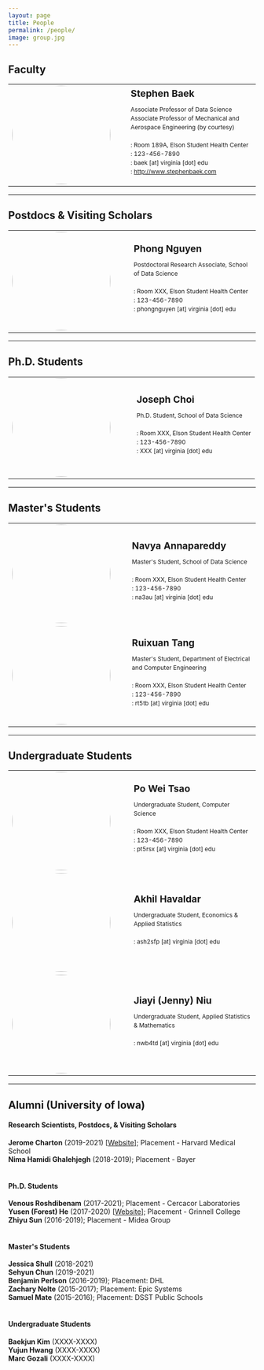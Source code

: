 ```yaml
---
layout: page
title: People
permalink: /people/
image: group.jpg
---
```


## Faculty
<table>
<tr>
<td>
<img src="{{site.baseurl}}/images/members/baek.jpg" width="200px" height="200px" style="min-width:150px; border-radius: 50%;">
</td>
<td>
 &nbsp; &nbsp; &nbsp; 
</td>
<td>
<big><strong>Stephen Baek</strong></big> <br/>
<p style="font-size: 12px;
      line-height: 18px;">
Associate Professor of Data Science<br/>
Associate Professor of Mechanical and Aerospace Engineering (by courtesy)<br/>
<br/>
<i class="ion ion-md-pin"></i>: Room 189A, Elson Student Health Center<br/>
<i class="ion ion-md-call"></i>: 123-456-7890<br/>
<i class="ion ion-ios-mail"></i>: baek [at] virginia [dot] edu<br/>
<i class="ion ion-ios-home"></i>: <a href="http://www.stephenbaek.com" target="_blank">http://www.stephenbaek.com</a><br/>
</p>
<a href="" target="_blank"><i class="ion ion-logo-twitter"></i></a>
<a href="" target="_blank"><i class="ion ion-logo-facebook"></i></a>
<a href="" target="_blank"><i class="ion ion-logo-linkedin"></i></a>
<a href="" target="_blank"><i class="ion ion-logo-github"></i></a>
</td>
</tr>
</table>

***

## Postdocs & Visiting Scholars
<table>
<tr>
<td>
<img src="{{site.baseurl}}/images/members/nguyen.jpg" width="200px" height="200px" style="min-width:150px; border-radius: 50%;">
</td>
<td>
 &nbsp; &nbsp; &nbsp; 
</td>
<td>
<big><strong>Phong Nguyen</strong></big> <br/>
<p style="font-size: 12px;
      line-height: 18px;">
Postdoctoral Research Associate, School of Data Science<br/>
<br/>
<i class="ion ion-md-pin"></i>: Room XXX, Elson Student Health Center<br/>
<i class="ion ion-md-call"></i>: 123-456-7890<br/>
<i class="ion ion-ios-mail"></i>: phongnguyen [at] virginia [dot] edu<br/>
</p>
<a href="" target="_blank"><i class="ion ion-logo-twitter"></i></a>
<a href="" target="_blank"><i class="ion ion-logo-facebook"></i></a>
<a href="" target="_blank"><i class="ion ion-logo-linkedin"></i></a>
<a href="" target="_blank"><i class="ion ion-logo-github"></i></a>
</td>
</tr>
</table>

***

## Ph.D. Students
<table>
<tr>
<td>
<img src="{{site.baseurl}}/images/members/unknown.jpg" width="200px" height="200px" style="min-width:150px; border-radius: 50%;">
</td>
<td>
 &nbsp; &nbsp; &nbsp; 
</td>
<td>
<big><strong>Joseph Choi</strong></big> <br/>
<p style="font-size: 12px;
      line-height: 18px;">
Ph.D. Student, School of Data Science<br/>
<br/>
<i class="ion ion-md-pin"></i>: Room XXX, Elson Student Health Center<br/>
<i class="ion ion-md-call"></i>: 123-456-7890<br/>
<i class="ion ion-ios-mail"></i>: XXX [at] virginia [dot] edu<br/>

</p>
<a href="" target="_blank"><i class="ion ion-logo-twitter"></i></a>
<a href="" target="_blank"><i class="ion ion-logo-facebook"></i></a>
<a href="" target="_blank"><i class="ion ion-logo-linkedin"></i></a>
<a href="" target="_blank"><i class="ion ion-logo-github"></i></a>
</td>
</tr>
</table>

***

## Master's Students
<table>
<tr>
<td>
<img src="{{site.baseurl}}/images/members/unknown.jpg" width="200px" height="200px" style="min-width:150px; border-radius: 50%;">
</td>
<td>
 &nbsp; &nbsp; &nbsp; 
</td>
<td>
<big><strong>Navya Annapareddy</strong></big> <br/>
<p style="font-size: 12px;
      line-height: 18px;">
Master's Student, School of Data Science<br/>
<br/>
<i class="ion ion-md-pin"></i>: Room XXX, Elson Student Health Center<br/>
<i class="ion ion-md-call"></i>: 123-456-7890<br/>
<i class="ion ion-ios-mail"></i>: na3au [at] virginia [dot] edu<br/>
</p>
<a href="" target="_blank"><i class="ion ion-logo-twitter"></i></a>
<a href="" target="_blank"><i class="ion ion-logo-facebook"></i></a>
<a href="" target="_blank"><i class="ion ion-logo-linkedin"></i></a>
<a href="" target="_blank"><i class="ion ion-logo-github"></i></a>
</td>
</tr>
<tr>
<td>
<img src="{{site.baseurl}}/images/members/unknown.jpg" width="200px" height="200px" style="min-width:150px; border-radius: 50%;">
</td>
<td>
 &nbsp; &nbsp; &nbsp; 
</td>
<td>
<big><strong>Ruixuan Tang</strong></big> <br/>
<p style="font-size: 12px;
      line-height: 18px;">
Master's Student, Department of Electrical and Computer Engineering<br/>
<br/>
<i class="ion ion-md-pin"></i>: Room XXX, Elson Student Health Center<br/>
<i class="ion ion-md-call"></i>: 123-456-7890<br/>
<i class="ion ion-ios-mail"></i>: rt5tb [at] virginia [dot] edu<br/>
</p>
<a href="" target="_blank"><i class="ion ion-logo-twitter"></i></a>
<a href="" target="_blank"><i class="ion ion-logo-facebook"></i></a>
<a href="" target="_blank"><i class="ion ion-logo-linkedin"></i></a>
<a href="" target="_blank"><i class="ion ion-logo-github"></i></a>
</td>
</tr>
</table>


***

## Undergraduate Students
<table>
<tr>
<td>
<img src="{{site.baseurl}}/images/members/unknown.jpg" width="200px" height="200px" style="min-width:150px; border-radius: 50%;">
</td>
<td>
 &nbsp; &nbsp; &nbsp; 
</td>
<td>
<big><strong>Po Wei Tsao</strong></big> <br/>
<p style="font-size: 12px;
      line-height: 18px;">
Undergraduate Student, Computer Science<br/>
<br/>
<i class="ion ion-md-pin"></i>: Room XXX, Elson Student Health Center<br/>
<i class="ion ion-md-call"></i>: 123-456-7890<br/>
<i class="ion ion-ios-mail"></i>: pt5rsx [at] virginia [dot] edu<br/>
</p>
<a href="" target="_blank"><i class="ion ion-logo-twitter"></i></a>
<a href="" target="_blank"><i class="ion ion-logo-facebook"></i></a>
<a href="" target="_blank"><i class="ion ion-logo-linkedin"></i></a>
<a href="" target="_blank"><i class="ion ion-logo-github"></i></a>
</td>
</tr>
<tr>
<td>
<img src="{{site.baseurl}}/images/members/havaldar.jpg" width="200px" height="200px" style="min-width:150px; border-radius: 50%;">
</td>
<td>
 &nbsp; &nbsp; &nbsp; 
</td>
<td>
<big><strong>Akhil Havaldar</strong></big> <br/>
<p style="font-size: 12px;
      line-height: 18px;">
Undergraduate Student, Economics & Applied Statistics<br/>
<br/>
<i class="ion ion-ios-mail"></i>: ash2sfp [at] virginia [dot] edu<br/>
</p> 
<a href="https://twitter.com/ahavaldar1" target="_blank"><i class="ion ion-logo-twitter"></i></a>
<a href="https://www.facebook.com/ahavaldar1" target="_blank"><i class="ion ion-logo-facebook"></i></a>
<a href="https://www.linkedin.com/in/akhil-havaldar/" target="_blank"><i class="ion ion-logo-linkedin"></i></a>
<a href="https://github.com/ahavaldar" target="_blank"><i class="ion ion-logo-github"></i></a>
</td>
</tr>
<tr>
<td>
<img src="{{site.baseurl}}/images/members/niu.jpg" width="200px" height="200px" style="min-width:150px; border-radius: 50%;">
</td>
<td>
 &nbsp; &nbsp; &nbsp; 
</td>
<td>
<big><strong>Jiayi (Jenny) Niu</strong></big> <br/>
<p style="font-size: 12px;
      line-height: 18px;">
Undergraduate Student, Applied Statistics & Mathematics<br/>
<br/>
<i class="ion ion-ios-mail"></i>: nwb4td [at] virginia [dot] edu<br/>
</p>
<a href="https://instagram.com/jiayiniuuuu" target="_blank"><i class="ion ion-logo-instagram"></i></a>
<a href="https://github.com/niujiayi811" target="_blank"><i class="ion ion-logo-github"></i></a>
</td>
</tr>
</table>


***
<!-- ## Alumni (University of Virginia)
#### Research Scientists, Postdocs, & Visiting Scholars

#### Ph.D. Students

#### Master's Students

#### Undergraduate Students -->


## Alumni (University of Iowa)
#### Research Scientists, Postdocs, & Visiting Scholars
<strong>Jerome Charton</strong> (2019-2021) [<a href="http://www.lab327.net/perso/charton/" target="_blank">Website</a>]; Placement - Harvard Medical School<br/>
<strong>Nima Hamidi Ghalehjegh</strong> (2018-2019); Placement - Bayer<br/>
<br/>

#### Ph.D. Students
<strong>Venous Roshdibenam</strong> (2017-2021); Placement - Cercacor Laboratories<br/>
<strong>Yusen (Forest) He</strong> (2017-2020) [<a href="https://www.grinnell.edu/user/heyusen" target="_blank">Website</a>]; Placement - Grinnell College<br/>
<strong>Zhiyu Sun</strong> (2016-2019); Placement - Midea Group<br/>
<br/>

#### Master's Students
<strong>Jessica Shull</strong> (2018-2021)<br/>
<strong>Sehyun Chun</strong> (2019-2021)<br/>
<strong>Benjamin Perlson</strong> (2016-2019); Placement: DHL<br/>
<strong>Zachary Nolte</strong> (2015-2017); Placement: Epic Systems<br/>
<strong>Samuel Mate</strong> (2015-2016); Placement: DSST Public Schools<br/>
<br/>

#### Undergraduate Students
<strong>Baekjun Kim</strong> (XXXX-XXXX)<br/>
<strong>Yujun Hwang</strong> (XXXX-XXXX)<br/>
<strong>Marc Gozali</strong> (XXXX-XXXX)<br/>